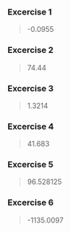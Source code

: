 ### Excercise 1
> -0.0955

### Excercise 2
> 74.44

### Excercise 3
> 1.3214

### Excercise 4
> 41.683

### Excercise 5
> 96.528125

### Excercise 6
> -1135.0097
